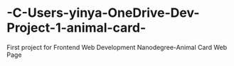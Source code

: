# -C-Users-yinya-OneDrive-Dev-Project-1-animal-card-
First project for Frontend Web Development Nanodegree-Animal Card Web Page
